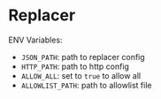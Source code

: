 # Replacer

ENV Variables:

- `JSON_PATH`: path to replacer config
- `HTTP_PATH`: path to http config
- `ALLOW_ALL`: set to `true` to allow all
- `ALLOWLIST_PATH`: path to allowlist file
